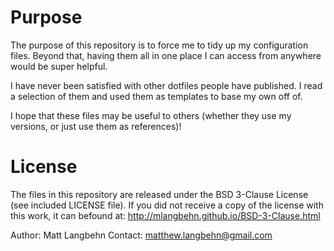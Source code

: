 Purpose
====================
The purpose of this repository is to force me to tidy up my configuration files. Beyond that, having them all in one place I can access from anywhere would be super helpful.

I have never been satisfied with other dotfiles people have published. I read a selection of them and used them as templates to base my own off of.

I hope that these files may be useful to others (whether they use my versions, or just use them as references)!

License
====================

The files in this repository are released under the BSD 3-Clause License (see included LICENSE file). If you did not receive a copy of the license with this work, it can befound at: http://mlangbehn.github.io/BSD-3-Clause.html  

Author: Matt Langbehn
Contact: matthew.langbehn@gmail.com
